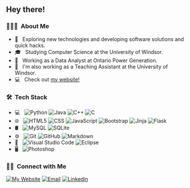 <h2> Hey there!</h2>

<h3> 👨🏻‍💻 &nbsp;About Me </h3>

- 🤔 &nbsp; Exploring new technologies and developing software solutions and quick hacks.
- 🎓 &nbsp; Studying Computer Science at the University of Windsor.
- 💼 &nbsp; Working as a Data Analyst at Ontario Power Generation.
- 💼 &nbsp; I'm also working as a Teaching Assistant at the University of Windsor.
- 💻 &nbsp; Check out <a href="https://aaronsinn.com/">my website!</a>

<h3> 🛠 &nbsp;Tech Stack</h3>

- 💻 &nbsp;
  ![Python](https://img.shields.io/badge/-Python-333333?style=flat&logo=python)
  ![Java](https://img.shields.io/badge/-Java-333333?style=flat&logo=Java&logoColor=007396)
  ![C++](https://img.shields.io/badge/-C++-333333?style=flat&logo=C%2B%2B&logoColor=00599C)
  ![C](https://img.shields.io/badge/-333333.svg?style=flat&logo=c&logoColor=white)
- 🌐 &nbsp;
  ![HTML5](https://img.shields.io/badge/-HTML5-333333?style=flat&logo=HTML5)
  ![CSS](https://img.shields.io/badge/-CSS-333333?style=flat&logo=CSS3&logoColor=1572B6)
  ![JavaScript](https://img.shields.io/badge/-JavaScript-333333?style=flat&logo=javascript)
  ![Bootstrap](https://img.shields.io/badge/-Bootstrap-333333?style=flat&logo=bootstrap&logoColor=563D7C)
  ![Jinja](https://img.shields.io/badge/jinja-333333?style=flat&logo=jinja&logoColor=black)
  ![Flask](https://img.shields.io/badge/flask-333333?style=flat&logo=flask&logoColor=white)
- 🛢 &nbsp;
  ![MySQL](https://img.shields.io/badge/-MySQL-333333?style=flat&logo=mysql)
  ![SQLite](https://img.shields.io/badge/sqlite-333333?style=flat&logo=sqlite&logoColor=white)
- ⚙️ &nbsp;
  ![Git](https://img.shields.io/badge/-Git-333333?style=flat&logo=git)
  ![GitHub](https://img.shields.io/badge/-GitHub-333333?style=flat&logo=github)
  ![Markdown](https://img.shields.io/badge/-Markdown-333333?style=flat&logo=markdown)
- 🔧 &nbsp;
  ![Visual Studio Code](https://img.shields.io/badge/-Visual%20Studio%20Code-333333?style=flat&logo=visual-studio-code&logoColor=007ACC)
  ![Eclipse](https://img.shields.io/badge/-Eclipse-333333?style=flat&logo=eclipse-ide&logoColor=2C2255)
- 🖥 &nbsp;
  ![Photoshop](https://img.shields.io/badge/-Photoshop-333333?style=flat&logo=adobe-photoshop)
  
<!---
<br/>
<a href="https://github.com/AaronSinn">
  <img height="180em" src="https://github-readme-stats.vercel.app/api?username=AaronSinn&theme=buefy&show_icons=true" />
  <img height="180em" src="https://github-readme-stats.vercel.app/api/top-langs/?username=AaronSinn&theme=buefy&layout=compact" />
</a>

<br/>
-->

<h3> 🤝🏻 &nbsp;Connect with Me </h3>

<p align="left">
<!-- <a href="https://www.aaronsinn.com/"><img alt="Website" src="https://img.shields.io/badge/Website-www.aaronsinn.com-blue?style=flat-square&logo=google-chrome"></a>
<a href="https://www.linkedin.com/aaron-sinn-8b817b193/"><img alt="LinkedIn" src="https://img.shields.io/badge/LinkedIn-Aaron%20Sinn-blue?style=flat-square&logo=linkedin"></a>
<a href="mailto:aaron.sinn@me.com"><img alt="Email" src="https://img.shields.io/badge/Email-aaron.sinn@me.com-blue?style=flat-square&logo=gmail"></a> -->
<a href="https://aaronsinn.com/"><img alt="My Website" src="https://img.shields.io/badge/My_Website-aaronsinn.com-blue"></a>
<a href="mailto:aaron.sinn@me.com"><img alt="Email" src="https://img.shields.io/badge/My_Email-aaron.sinn@me.com-green"></a>
<a href="https://www.linkedin.com/aaron-sinn-8b817b193/"><img alt="Linkedin" src="https://img.shields.io/badge/Linkedin-Aaron Sinn-9cf"></a>
</p>
